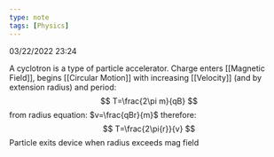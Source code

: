 ```yaml
---
type: note
tags: [Physics]
---
```

03/22/2022 23:24

  

A cyclotron is a type of particle accelerator. Charge enters [[Magnetic Field]], begins [[Circular Motion]] with increasing [[Velocity]] (and by extension radius) and period:
$$
T=\frac{2\pi m}{qB}
$$
from radius equation: $v=\frac{qBr}{m}$ therefore:
$$
T=\frac{2\pi{r}}{v}
$$
Particle exits device when radius exceeds mag field